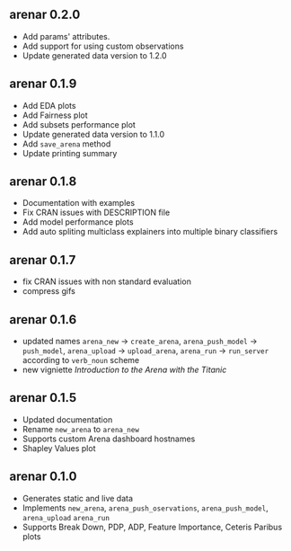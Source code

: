 arenar 0.2.0
----------------------------------------------------------------
* Add params' attributes.
* Add support for using custom observations
* Update generated data version to 1.2.0

arenar 0.1.9
----------------------------------------------------------------
* Add EDA plots
* Add Fairness plot
* Add subsets performance plot
* Update generated data version to 1.1.0
* Add `save_arena` method
* Update printing summary

arenar 0.1.8
----------------------------------------------------------------
* Documentation with examples
* Fix CRAN issues with DESCRIPTION file
* Add model performance plots
* Add auto spliting multiclass explainers into multiple binary classifiers

arenar 0.1.7
----------------------------------------------------------------
* fix CRAN issues with non standard evaluation
* compress gifs

arenar 0.1.6
----------------------------------------------------------------
* updated names `arena_new` -> `create_arena`,  `arena_push_model` -> `push_model`, `arena_upload` -> `upload_arena`, `arena_run` -> `run_server` according to `verb_noun` scheme
* new vigniette *Introduction to the Arena with the Titanic*

arenar 0.1.5
----------------------------------------------------------------
* Updated documentation
* Rename `new_arena` to `arena_new`
* Supports custom Arena dashboard hostnames
* Shapley Values plot

arenar 0.1.0
----------------------------------------------------------------
* Generates static and live data
* Implements `new_arena`, `arena_push_oservations`, `arena_push_model`, `arena_upload` `arena_run`
* Supports Break Down, PDP, ADP, Feature Importance, Ceteris Paribus plots
